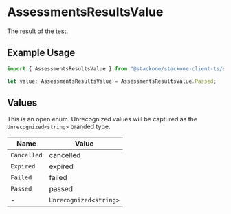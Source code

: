 # AssessmentsResultsValue

The result of the test.

## Example Usage

```typescript
import { AssessmentsResultsValue } from "@stackone/stackone-client-ts/sdk/models/shared";

let value: AssessmentsResultsValue = AssessmentsResultsValue.Passed;
```

## Values

This is an open enum. Unrecognized values will be captured as the `Unrecognized<string>` branded type.

| Name                   | Value                  |
| ---------------------- | ---------------------- |
| `Cancelled`            | cancelled              |
| `Expired`              | expired                |
| `Failed`               | failed                 |
| `Passed`               | passed                 |
| -                      | `Unrecognized<string>` |
